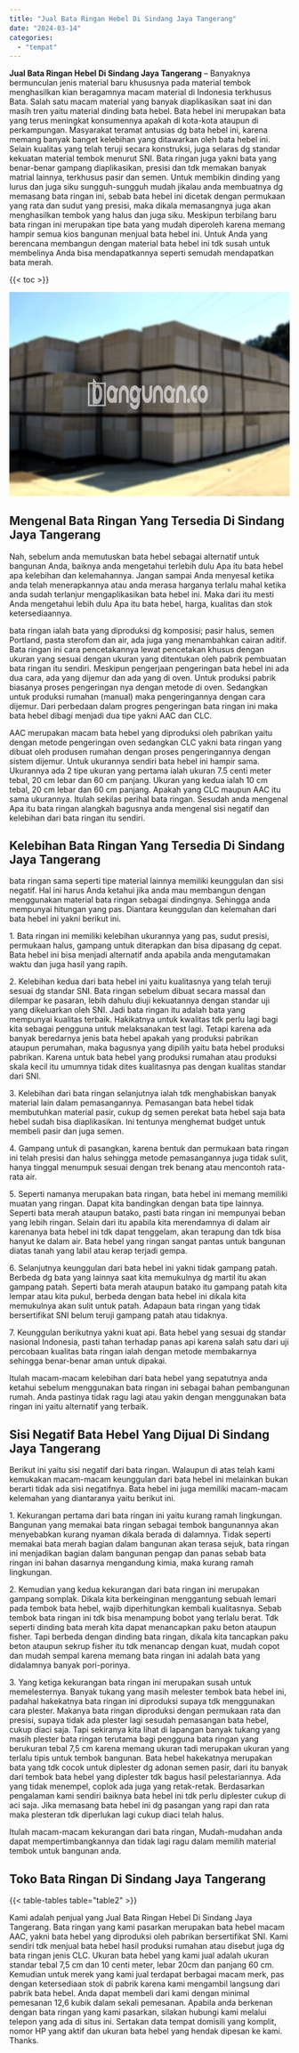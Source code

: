 ```yaml
---
title: "Jual Bata Ringan Hebel Di Sindang Jaya Tangerang"
date: "2024-03-14"
categories: 
  - "tempat"
---
```


**Jual Bata Ringan Hebel Di Sindang Jaya Tangerang** – Banyaknya bermunculan jenis material baru khususnya pada material tembok menghasilkan kian beragamnya macam material di Indonesia terkhusus Bata. Salah satu macam material yang banyak diaplikasikan saat ini dan masih tren yaitu material dinding bata hebel. Bata hebel ini merupakan bata yang terus meningkat konsumennya apakah di kota-kota ataupun di perkampungan. Masyarakat teramat antusias dg bata hebel ini, karena memang banyak banget kelebihan yang ditawarkan oleh bata hebel ini. Selain kualitas yang telah teruji secara konstruksi, juga selaras dg standar kekuatan material tembok menurut SNI. Bata ringan juga yakni bata yang benar-benar gampang diaplikasikan, presisi dan tdk memakan banyak matrial lainnya, terkhusus pasir dan semen. Untuk membikin dinding yang lurus dan juga siku sungguh-sungguh mudah jikalau anda membuatnya dg memasang bata ringan ini, sebab bata hebel ini dicetak dengan permukaan yang rata dan sudut yang presisi, maka dikala memasangnya juga akan menghasilkan tembok yang halus dan juga siku. Meskipun terbilang baru bata ringan ini merupakan tipe bata yang mudah diperoleh karena memang hampir semua kios bangunan menjual bata hebel ini. Untuk Anda yang berencana membangun dengan material bata hebel ini tdk susah untuk membelinya Anda bisa mendapatkannya seperti semudah mendapatkan bata merah.

{{< toc >}}

![Jual Bata Ringan Hebel Di Sindang Jaya Tangerang](/images/jual-hebel-murah-35.png)

## Mengenal Bata Ringan Yang Tersedia Di Sindang Jaya Tangerang

Nah, sebelum anda memutuskan bata hebel sebagai alternatif untuk bangunan Anda, baiknya anda mengetahui terlebih dulu Apa itu bata hebel apa kelebihan dan kelemahannya. Jangan sampai Anda menyesal ketika anda telah menerapkannya atau anda merasa harganya terlalu mahal ketika anda sudah terlanjur mengaplikasikan bata hebel ini. Maka dari itu mesti Anda mengetahui lebih dulu Apa itu bata hebel, harga, kualitas dan stok ketersediaannya.

bata ringan ialah bata yang diproduksi dg komposisi; pasir halus, semen Portland, pasta sterofom dan air, ada juga yang menambahkan cairan aditif. Bata ringan ini cara pencetakannya lewat pencetakan khusus dengan ukuran yang sesuai dengan ukuran yang ditentukan oleh pabrik pembuatan bata ringan itu sendiri. Meskipun pengerjaan pengeringan bata hebel ini ada dua cara, ada yang dijemur dan ada yang di oven. Untuk produksi pabrik biasanya proses pengeringan nya dengan metode di oven. Sedangkan untuk produksi rumahan (manual) maka pengeringannya dengan cara dijemur. Dari perbedaan dalam progres pengeringan bata ringan ini maka bata hebel dibagi menjadi dua tipe yakni AAC dan CLC.

AAC merupakan macam bata hebel yang diproduksi oleh pabrikan yaitu dengan metode pengeringan oven sedangkan CLC yakni bata ringan yang dibuat oleh produsen rumahan dengan proses pengeringannya dengan sistem dijemur. Untuk ukurannya sendiri bata hebel ini hampir sama. Ukurannya ada 2 tipe ukuran yang pertama ialah ukuran 7.5 centi meter tebal, 20 cm lebar dan 60 cm panjang. Ukuran yang kedua ialah 10 cm tebal, 20 cm lebar dan 60 cm panjang. Apakah yang CLC maupun AAC itu sama ukurannya. Itulah sekilas perihal bata ringan. Sesudah anda mengenal Apa itu bata ringan alangkah bagusnya anda mengenal sisi negatif dan kelebihan dari bata ringan itu sendiri.

## Kelebihan Bata Ringan Yang Tersedia Di Sindang Jaya Tangerang

bata ringan sama seperti tipe material lainnya memiliki keunggulan dan sisi negatif. Hal ini harus Anda ketahui jika anda mau membangun dengan menggunakan material bata ringan sebagai dindingnya. Sehingga anda mempunyai hitungan yang pas. Diantara keunggulan dan kelemahan dari bata hebel ini yakni berikut ini.

1\. Bata ringan ini memiliki kelebihan ukurannya yang pas, sudut presisi, permukaan halus, gampang untuk diterapkan dan bisa dipasang dg cepat. Bata hebel ini bisa menjadi alternatif anda apabila anda mengutamakan waktu dan juga hasil yang rapih.

2\. Kelebihan kedua dari bata hebel ini yaitu kualitasnya yang telah teruji sesuai dg standar SNI. Bata ringan sebelum dibuat secara massal dan dilempar ke pasaran, lebih dahulu diuji kekuatannya dengan standar uji yang dikeluarkan oleh SNI. Jadi bata ringan itu adalah bata yang mempunyai kualitas terbaik. Hakikatnya untuk kwalitas tdk perlu lagi bagi kita sebagai pengguna untuk melaksanakan test lagi. Tetapi karena ada banyak beredarnya jenis bata hebel apakah yang produksi pabrikan ataupun perumahan, maka bagusnya yang dipilih yaitu bata hebel produksi pabrikan. Karena untuk bata hebel yang produksi rumahan atau produksi skala kecil itu umumnya tidak dites kualitasnya pas dengan kualitas standar dari SNI.

3\. Kelebihan dari bata ringan selanjutnya ialah tdk menghabiskan banyak material lain dalam pemasangannya. Pemasangan bata hebel tidak membutuhkan material pasir, cukup dg semen perekat bata hebel saja bata hebel sudah bisa diaplikasikan. Ini tentunya menghemat budget untuk membeli pasir dan juga semen.

4\. Gampang untuk di pasangkan, karena bentuk dan permukaan bata ringan ini telah presisi dan halus sehingga metode pemasangannya juga tidak sulit, hanya tinggal menumpuk sesuai dengan trek benang atau mencontoh rata-rata air.

5\. Seperti namanya merupakan bata ringan, bata hebel ini memang memiliki muatan yang ringan. Dapat kita bandingkan dengan bata tipe lainnya. Seperti bata merah ataupun batako, pasti bata ringan ini mempunyai beban yang lebih ringan. Selain dari itu apabila kita merendamnya di dalam air karenanya bata hebel ini tdk dapat tenggelam, akan terapung dan tdk bisa hanyut ke dalam air. Bata hebel yang ringan sangat pantas untuk bangunan diatas tanah yang labil atau kerap terjadi gempa.

6\. Selanjutnya keunggulan dari bata hebel ini yakni tidak gampang patah. Berbeda dg bata yang lainnya saat kita memukulnya dg martil itu akan gampang patah. Seperti bata merah ataupun batako itu gampang patah kita lempar atau kita pukul, berbeda dengan bata hebel ini dikala kita memukulnya akan sulit untuk patah. Adapaun bata ringan yang tidak bersertifikat SNI belum teruji gampang patah atau tidaknya.

7\. Keunggulan berikutnya yakni kuat api. Bata hebel yang sesuai dg standar nasional Indonesia, pasti tahan terhadap panas api karena salah satu dari uji percobaan kualitas bata ringan ialah dengan metode membakarnya sehingga benar-benar aman untuk dipakai.

Itulah macam-macam kelebihan dari bata hebel yang sepatutnya anda ketahui sebelum menggunakan bata ringan ini sebagai bahan pembangunan rumah. Anda pastinya tidak ragu lagi atau yakin dengan menggunakan bata ringan ini yaitu alternatif yang terbaik.

## Sisi Negatif Bata Hebel Yang Dijual Di Sindang Jaya Tangerang

Berikut ini yaitu sisi negatif dari bata ringan. Walaupun di atas telah kami kemukakan macam-macam keunggulan dari bata hebel ini melainkan bukan berarti tidak ada sisi negatifnya. Bata hebel ini juga memiliki macam-macam kelemahan yang diantaranya yaitu berikut ini.

1\. Kekurangan pertama dari bata ringan ini yaitu kurang ramah lingkungan. Bangunan yang memakai bata ringan sebagai tembok bangunannya akan menyebabkan kurang nyaman dikala berada di dalamnya. Tidak seperti memakai bata merah bagian dalam bangunan akan terasa sejuk, bata ringan ini menjadikan bagian dalam bangunan pengap dan panas sebab bata ringan ini bahan dasarnya mengandung kimia, maka kurang ramah lingkungan.

2\. Kemudian yang kedua kekurangan dari bata ringan ini merupakan gampang somplak. Dikala kita berkeinginan menggantung sebuah lemari pada tembok bata hebel, wajib diperhitungkan kembali kualitasnya. Sebab tembok bata ringan ini tdk bisa menampung bobot yang terlalu berat. Tdk seperti dinding bata merah kita dapat menancapkan paku beton ataupun fisher. Tapi berbeda dengan dinding bata ringan, dikala kita tancapkan paku beton ataupun sekrup fisher itu tdk menancap dengan kuat, mudah copot dan mudah sempal karena memang bata ringan ini adalah bata yang didalamnya banyak pori-porinya.

3\. Yang ketiga kekurangan bata ringan ini merupakan susah untuk memelesternya. Banyak tukang yang masih melester tembok bata hebel ini, padahal hakekatnya bata ringan ini diproduksi supaya tdk menggunakan cara plester. Makanya bata ringan diproduksi dengan permukaan rata dan presisi, supaya tidak ada plester lagi sesudah pemasangan bata hebel, cukup diaci saja. Tapi sekiranya kita lihat di lapangan banyak tukang yang masih plester bata ringan terutama bagi pengguna bata ringan yang berukuran tebal 7,5 cm karena memang ukuran tadi merupakan ukuran yang terlalu tipis untuk tembok bangunan. Bata hebel hakekatnya merupakan bata yang tdk cocok untuk diplester dg adonan semen pasir, dari itu banyak dari tembok bata hebel yang diplester tdk bagus hasil pelestariannya. Ada yang tidak menempel, coplok ada juga yang retak-retak. Berdasarkan pengalaman kami sendiri baiknya bata hebel ini tdk perlu diplester cukup di aci saja. Jika memasang bata hebel ini dg pasangan yang rapi dan rata maka plesteran tdk diperlukan lagi cukup diaci telah halus.

Itulah macam-macam kekurangan dari bata ringan, Mudah-mudahan anda dapat mempertimbangkannya dan tidak lagi ragu dalam memilih material tembok untuk bangunan anda.

## Toko Bata Ringan Di Sindang Jaya Tangerang

{{< table-tables table="table2" >}}

Kami adalah penjual yang Jual Bata Ringan Hebel Di Sindang Jaya Tangerang. Bata ringan yang kami pasarkan merupakan bata hebel macam AAC, yakni bata hebel yang diproduksi oleh pabrikan bersertifikat SNI. Kami sendiri tdk menjual bata hebel hasil produksi rumahan atau disebut juga dg bata ringan jenis CLC. Ukuran bata hebel yang kami jual adalah ukuran standar tebal 7,5 cm dan 10 centi meter, lebar 20cm dan panjang 60 cm. Kemudian untuk merek yang kami jual terdapat berbagai macam merk, pas dengan ketersediaan stok di pabrik karena kami mengambil langsung dari pabrik bata hebel. Anda dapat membeli dari kami dengan minimal pemesanan 12,6 kubik dalam sekali pemesanan. Apabila anda berkenan dengan bata ringan yang kami pasarkan, silakan hubungi kami melalui telepon yang ada di situs ini. Sertakan data tempat domisili yang komplit, nomor HP yang aktif dan ukuran bata hebel yang hendak dipesan ke kami. Thanks.
